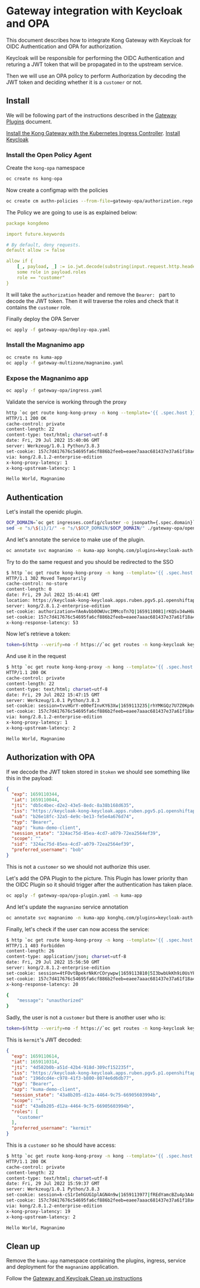 # Gateway integration with Keycloak and OPA

This document describes how to integrate Kong Gateway with Keycloak for OIDC Authentication and OPA for
authorization.

Keycloak will be responsible for performing the OIDC Authentication and returing a JWT token that
will be propagated in to the upstream service.

Then we will use an OPA policy to perform Authorization by decoding the JWT token and deciding whether it is
a `customer` or not.

## Install

We will be following part of the instructions described in the [Gateway Plugins](../gateway-plugins/README.md) document.

[Install the Kong Gateway with the Kubernetes Ingress Controller](../gateway-plugins/README.md#install-kong-gateway---all-in-one-db-full).
[Install Keycloak](../gateway-plugins/README.md#keycloak)

### Install the Open Policy Agent

Create the `kong-opa` namespace

```bash
oc create ns kong-opa
```

Now create a configmap with the policies

```bash
oc create cm authn-policies --from-file=gateway-opa/authorization.rego -n kong-opa
```

The Policy we are going to use is as explained below:

```yaml
package kongdemo

import future.keywords

# By default, deny requests.
default allow := false

allow if {
    [_, payload, _] := io.jwt.decode(substring(input.request.http.headers["authorization"], 7, -1))
    some role in payload.roles
    role == "customer"
}
```

It will take the `authorization` header and remove the `Bearer: ` part to decode the JWT token.
Then it will traverse the roles and check that it contains the `customer` role.

Finally deploy the OPA Server

```bash
oc apply -f gateway-opa/deploy-opa.yaml
```

### Install the Magnanimo app

```bash
oc create ns kuma-app
oc apply -f gateway-multizone/magnanimo.yaml
```

### Expose the Magnanimo app

```bash
oc apply -f gateway-opa/ingress.yaml
```

Validate the service is working through the proxy

```bash
http `oc get route kong-kong-proxy -n kong --template='{{ .spec.host }}'`/magnanimo       
HTTP/1.1 200 OK
cache-control: private
content-length: 22
content-type: text/html; charset=utf-8
date: Fri, 29 Jul 2022 15:40:06 GMT
server: Werkzeug/1.0.1 Python/3.8.3
set-cookie: 157c7d417676c54695fa6cf886b2feeb=eaee7aaac681437e37a61f18a4eccd92; path=/; HttpOnly
via: kong/2.8.1.2-enterprise-edition
x-kong-proxy-latency: 1
x-kong-upstream-latency: 1

Hello World, Magnanimo
```

## Authentication

Let's install the openidc plugin.

```bash
OCP_DOMAIN=`oc get ingresses.config/cluster -o jsonpath={.spec.domain}`
sed -e "s/\${i}/1/" -e "s/\$OCP_DOMAIN/$OCP_DOMAIN/" ./gateway-opa/openidc-keycloak-plugin.yaml | kubectl apply -f -
```

And let's annotate the service to make use of the plugin.

```bash
oc annotate svc magnanimo -n kuma-app konghq.com/plugins=keycloak-auth-plugin
```

Try to do the same request and you should be redirected to the SSO

```bash
$ http `oc get route kong-kong-proxy -n kong --template='{{ .spec.host }}'`/magnanimo
HTTP/1.1 302 Moved Temporarily
cache-control: no-store
content-length: 0
date: Fri, 29 Jul 2022 15:44:41 GMT
location: https://keycloak-kong-keycloak.apps.ruben.pgv5.p1.openshiftapps.com/auth/realms/kong/protocol/openid-connect/auth?client_id=kuma-demo-client&code_challenge_method=S256&code_challenge=VrLLV5ibuBDNPtwpRBdbbrcZK3DGsgtCzYKpMJ1w5go&scope=openid&redirect_uri=http%3A%2F%2Fkong-kong-proxy-kong.apps.ruben.pgv5.p1.openshiftapps.com%2Fmagnanimo&nonce=WB0eUFPvfBP4sRSRLgiTHUHT&state=GH4hrA4vY80VcxRj60tTY32X&response_mode=query&response_type=code
server: kong/2.8.1.2-enterprise-edition
set-cookie: authorization=YAeAvbb0OWUvcIMMcoTn7Q|1659110081|rKQSv34wH6WnziDte4_j0xhXmlhEWPnHNym6iKviwDW5dhFIAvbgEjcTYdp05SndxpgIsh3Oo_vLUXf6rLdX91NBwc77Z7aKptjoRwQL972lOqVTUyeppXJJOE1N7l-hj3fiwEnomyiLOZm17_jvnUnNHRpTHkSgKbBmRgeZvgekngTkExfOhJqmd9a5t7Rka6DbiP-DliLrL4zmdTDn_teRfP9UU_pvnOYkdRQHH7wra7xWetrkZCZ2AsX_F7IBngdd7Go_0qSceIDQ6FCd7GufruTNlTwU2HdwRpTptg91iUzThLnMHbta5AmmbM3m|RaCpIJDNyCsihsxWJKw-C2ZaN1M; Path=/; HttpOnly
set-cookie: 157c7d417676c54695fa6cf886b2feeb=eaee7aaac681437e37a61f18a4eccd92; path=/; HttpOnly
x-kong-response-latency: 53
```

Now let's retrieve a token:

```bash
token=$(http --verify=no -f https://`oc get routes -n kong-keycloak keycloak --template={{.spec.host}} `/auth/realms/kong/protocol/openid-connect/token client_id=kuma-demo-client grant_type=password username=bob password=kong client_secret=client-secret | jq -r .access_token)
```

And use it in the request

```bash
$ http `oc get route kong-kong-proxy -n kong --template='{{ .spec.host }}'`/magnanimo -A bearer --auth $token   
HTTP/1.1 200 OK
cache-control: private
content-length: 22
content-type: text/html; charset=utf-8
date: Fri, 29 Jul 2022 15:47:15 GMT
server: Werkzeug/1.0.1 Python/3.8.3
set-cookie: session=tvvHGrY-e00efInvKY63Xw|1659113235|rhYMKGQz7U7Z0Kp0um6jhth2yZSi7wx8Rwd_GS0deXhY6LN692Hp6dxd0DxIOY8AjiH0parMGWAvzThenssju9md8FVL9a0edDw4z9nCgMyOG1NJ7UVj3l9k3Q3k3NU41EsgGESNM5UJlJ20GSY6NjJcuAtLOuGtH08KwNfvQtXUaEEPr9tOC9ecrVVMvUkzPJwLJjK2YUO7bfkfcphUVtzqWhyitn6PkNNlY3kgwExsGgBucP0OI1XbexbNJzSXeNZK7a0orU2MOWaCOvNuXnu8VazOR7vgfVftY1ALWxhEwKPuP1f2TdEggkIq6gvE_E-V6rCoRstJqhct5tLcsb7hX0i6Dv62k0P2yDmAlkfkI4U0G6EC2ccCaQhfqK_KEpYBmAabdpagHGLmDE7ftUwoAhCG_JVNxkkdnUKOPivR4X0w54nY97b9a0e19blNo1ruJhziKOj1CkccHZzUg46RuL6w_Y9S_LhwwAyrg1uOU-7GTJ2TiflQ8EWvYwAiJ8Ap1kirzHI-3t3DDudo4lJjXixYpo2vyFacW9-yHr60KGDIDmJVsVt-cFuz8jZsuOAWw7nwewNkDqkqRCD-ccF2KjRHJM_HVaPW9ls0a5CxfiTHa25n1BSJrgw15Y88AR2UKgiRD8gpji7gTmVeUK5zQCA4z-dF8Xd17MIuNl4NTgdDzN-Gz3AIoHQPSgsnHAJHkmdDmdpEcjvIgmviOnvAXPmThcYP70XrIWErr9ye28mZmpT55XqWCA0xRxWHPBK7RBsO_8HD0BzoZjzMgX_vb1k-xIuI7tpS6GYwEl1XlDZWEvQQgQx-2cFsaJpL1_-m0kQpZRImJpcrtdhcnwGQ4KX83M7LMVfhxXKqQ-cGOt5o_ic5iiYIiC1q073En_6F4-qsD3a1_XZjvCDutFbQgGCMBj3VkDd_LbLLEnkm7_N9inmeNkRK2sKjY5jvxqrCK54_GtYzmXciBWfuvxSbH-OkY4qtcdLO1VDYBk1qadGjV9qB9IxJLdeFZqDw0LltC0EtpO-HMotuO1KUaIZ_tG264lHEfIVXdYKEP0_E8H79YYLukfuqM-ovzYu_p8Iqm8H0UXrGYm62fUYD6APwQPdfrEKiNdeQlffa_MOxpPFUX7mx6Do0QU_P8XSCD5MEFDpJDTPhtJLF21Jc6sJ6SQbsegk7nvTtr0BuutJm5r6m7vlNuwnOM5ulojOEM9C5qhoUVoowdPlCGO0PF_x6MfFGtpyPsut2xk2AbB-_1gI5HECZO3i_-5agu7xuk2yxW71S5XljJ3chx-fpSuWMn7FxZwKp7VQFhiaAA3RlERFekiK9ndb6iKFLTYJm2xQ6gdrV1Tmbg8FD9Qdl7TWl8PawIK0xeYQnBJcRHvEe11OXfxl8TThj9x0xYnZjiOInd6HRrR0MDEAEEvoFIAuwMToOB9DqWWlz6vPkM2c|G1PCeVblnLHkCug88SHTLZS2Pzs; Path=/; SameSite=Lax; HttpOnly
set-cookie: 157c7d417676c54695fa6cf886b2feeb=eaee7aaac681437e37a61f18a4eccd92; path=/; HttpOnly
via: kong/2.8.1.2-enterprise-edition
x-kong-proxy-latency: 1
x-kong-upstream-latency: 2

Hello World, Magnanimo
```

## Authorization with OPA

If we decode the JWT token stored in `$token` we should see something like this in the payload:

```json
{
  "exp": 1659110344,
  "iat": 1659110044,
  "jti": "db5c4bec-d2e2-43e5-8edc-8a38b168d635",
  "iss": "https://keycloak-kong-keycloak.apps.ruben.pgv5.p1.openshiftapps.com/auth/realms/kong",
  "sub": "b26e18fc-32a5-4e9c-be13-fe5e4a676d74",
  "typ": "Bearer",
  "azp": "kuma-demo-client",
  "session_state": "324ac75d-85ea-4cd7-a079-72ea2564ef39",
  "scope": "",
  "sid": "324ac75d-85ea-4cd7-a079-72ea2564ef39",
  "preferred_username": "bob"
}
```

This is not a `customer` so we should not authorize this user.

Let's add the OPA Plugin to the picture. This Plugin has lower priority than the OIDC Plugin
so it should trigger after the authentication has taken place.

```bash
oc apply -f gateway-opa/opa-plugin.yaml -n kuma-app
```

And let's update the `magnanimo` service annotation

```bash
oc annotate svc magnanimo -n kuma-app konghq.com/plugins=keycloak-auth-plugin,opa-authorization-plugin --overwrite
```

Finally, let's check if the user can now access the service:

```bash
$ http `oc get route kong-kong-proxy -n kong --template='{{ .spec.host }}'`/magnanimo -A bearer --auth $token
HTTP/1.1 403 Forbidden
content-length: 26
content-type: application/json; charset=utf-8
date: Fri, 29 Jul 2022 15:56:50 GMT
server: kong/2.8.1.2-enterprise-edition
set-cookie: session=4tFOvtBpekrNkKrCOrywpw|1659113810|5I3bwbUkKh9i0UsYPrMI_pX5xv5RcXy7MeojjT-OVpo8cA50uR76ciYb2kr9k3PKJl5MjtrU7_HFW_IlvD9inJ1FwEqbE7U97s5zUzT4patHftZI5CKciOyGj_v_Fdv8Xi42bm-HHqn31Pw4TGpXIgIYQZ6gEPg4QV1tPO-RRUzG6Ago4dSEXfBNNHpTeQOfJLKZMjrr8NeXBn7kPuSXjmqPjMNG0dITy4t9nGqKVuT35fJSXOZyRhYC0G_uSWtmI9xq-t_BSO20jUABfG8BJqRKtoGtSp9vhJvqh3ojel9dgv8lYgJIXHfSIXHXLtpNiIKJmcmRni7FmcYJIyPyNoA2EDWHklkE4YOuG1nWreC2QIyfRqsjTq3dYDcOnx8tXE-7AsVvORwb-8Rws5msXQ545aEUNzb3pCrUAP-EQ9bMwdzo_j9fhevHcgbwOXGOmB0ZbvSINZfXOMvCxXK_W4vGduAu0yTcJaaPUSPmPT7ubwfkA872W9Uksb8gxjlNP2TV5CEd4TcchYaOCWIi1ou7g0KR8VxnkB2AhPfPQbW0t8wyUNHYJB6Rrv6fUl3EE9b-5tt05GEfcfJrMQkjMvW8-PH9FlLF-XL1Le_pRGBjguXSg8zzEkG3z5TDhBq2Iiq8_VWRI7-Nw_sMyilVOwN-SlUuW3Oog4Oiz-XSOFTS9j_ulUUqggmsckrrxBaEAcSigzo2pyhTVxCw2JJp8Ss7FVBCg_3c6YqaRxKpXWgH6ARjocmW7mNmxFxj17yLI0GUhHwqTYLW2MuD9ACezYY2oM7c7dDMf-EqjjtRGnv8kkuxDISU0xlElZGAF1wErqwSJiO12bhoNEPXn84CDKrwOjTKbGHD0go9j-_RuGBoQLnQMjK8sm-74EjVoKtxZvs-dY3MKMsP3g-yczp5OEuDBgepQUGI1Dc-43aytKuxGbin5EzOoc5YGDFcOwbjfwjjUtfYQgRwxZGlcViSu-1PzeBIEn051-aeKVhMXMhHJ5dldeOIQvQ1xotLs9WELnDzReUT_clanpBPz_z7tO6C7w1t7s9DUqgM8-J_HZdg2sGZwlyjuXiX1aEo7Kv0san_QwbdQ5NOiFnQc-FgG4yO8KdTuYbLO8RO8OYNVCaR6LBqgQKulnuM4bBaj3xCOK_qFtC3SX_o53V53Q6UjWKjZ_7Xl5I6VZhrGOIoHCHXHs62OOLI5JqQN7jpiNt_kRBuzutAkYcaHPmccSA1xchJc4I0eZV5g120vvExFCI5pLKOV0D45rDSxC_50s5yQAffdClrBgJVo0ZZFqzdRDWIHY5y7aVyB4p8Gl8nnGKEztuQWETkOPoRch0sB50GW6xG0C9EpGVyHhcVrFa6tKzrCTAybRpjddindqJ__sZHunTphqNuK5wc8pVOgXkw|ABA1pCLD4yqk1yNIfY8JOOiZJdE; Path=/; SameSite=Lax; HttpOnly
set-cookie: 157c7d417676c54695fa6cf886b2feeb=eaee7aaac681437e37a61f18a4eccd92; path=/; HttpOnly
x-kong-response-latency: 20

{
    "message": "unauthorized"
}
```

Sadly, the user is not a `customer` but there is another user who is:

```bash
token=$(http --verify=no -f https://`oc get routes -n kong-keycloak keycloak --template={{.spec.host}} `/auth/realms/kong/protocol/openid-connect/token client_id=kuma-demo-client grant_type=password username=kermit password=kong client_secret=client-secret | jq -r .access_token)
```

This is `kermit`'s JWT decoded:

```json
{
  "exp": 1659110614,
  "iat": 1659110314,
  "jti": "4d582b0b-a51d-42b4-918d-309cf152235f",
  "iss": "https://keycloak-kong-keycloak.apps.ruben.pgv5.p1.openshiftapps.com/auth/realms/kong",
  "sub": "196dcd4e-c978-41f3-b800-8074e6d6db77",
  "typ": "Bearer",
  "azp": "kuma-demo-client",
  "session_state": "43a8b205-d12a-4464-9c75-66905603994b",
  "scope": "",
  "sid": "43a8b205-d12a-4464-9c75-66905603994b",
  "roles": [
    "customer"
  ],
  "preferred_username": "kermit"
}
```

This is a `customer` so he should have access:

```bash
$ http `oc get route kong-kong-proxy -n kong --template='{{ .spec.host }}'`/magnanimo -A bearer --auth $token
HTTP/1.1 200 OK
cache-control: private
content-length: 22
content-type: text/html; charset=utf-8
date: Fri, 29 Jul 2022 15:59:37 GMT
server: Werkzeug/1.0.1 Python/3.8.3
set-cookie: session=k-cS1rIehGUG1plAGN4n9w|1659113977|fREdYamcBZu4p3A4meo9Th_Mcb13RiMJYZ3LvQx39IgIvsSRtoUM1LfIRy54QnmvkAgtLkBhkX27XGgJTRFkijNrb5hfFmqt5trlWBTCuU9wuKlbhptVBNxjyluoR0hToHO6QwcrB9YkTalYQNLnl_sG4nehsmjc6ICwOYPTA6cI2SeiIGY1IjLGa4eGbZ1rdHGZERQAcLKpH19ZL4iBSsGFF-a5bGzdWY6kvYfLivEbIibiQThW5kCi5GXiKjlINSgqLgS8qOD0X5SuOxOEeD8-VfoF-78NjtSLEA5hf4MT3SerHFHoZNwvV0UGrkO-x-V1ZsT_52APa_paxdIVeCKXvqeft2nurvhAw7Di8rUUUqJMZjncNIh_D1Zvvpn3LR98sE17KVuwPNzP-_8naK-NUugCY9VJCwefYTiMGTFGCapwSg4owqp1ISZ12aNGreZOYxwJrhgwSNfdxmnQYoDOVdN-Q-DpJoAvjt7utpMcDP-oqfSgQFBfaLJkXa-D9al1YBS7384nh4N4t17wAzKMuq0vHI98p5sGJ_inyLfxSllbxfhd3UAjL3n0ZOtTDjaI2AAkT7d3Exuddy8SQXvzxq7R8cR9C4yNuIJfMIeRRf-PGJRUujagenJ908KOdXYRuyMYYsVOQ4XZdK51wAHmYQcoQuf5Pc1ix9V0Sn-BGRfH7gJAHPQR8e9xIsdUGKtsfGsCqO7LFrU0h-G3nV8P50PhoVVdx0qm-g6XvAkasVJAGRUfu38TtBsrP6psZVu28iOwp6h-Xig3EJfRwnZQm3dcdPYjUXmZAwoZuppr0BvByGM77JWXo9WVlCKrgqS9Za3sZfYWe_jvVtglkVCT6kL6rLeA-00FL9p4jdEDtSmhPR2gX_6KStGc6_3W40j8y5ozhQfSsHHrH5D3tI5IxcXkVgGhWXbQ4hQRzqrX2p30PTkrRTl348AHP9Eb7AOApaNh96mmIk7WyGVltoyL2o9ICISW1y-dNYRqpVeOr5SCg7HsKZrehW77hW2Vrmj6-kEmGIjboST68WPkQISap0f88Zv25sOdamyAOAqK_nYx9XR6UEy5uUkDWbxlS8ddWAqL5JK8WTBZrNqurZKe4y5fAK2kIp_iy0i_34g-huNMCCgFhcuHfS2m5S6pzyvj6C2-zBdLjZ2OB9EnpEHTPYoErOS7lwhyrMKsFTeqGDB0ugtmvGV498ywzqTXv94F099w2_dM_4jz46uKO0gkb1hu_IuIoGJyR6SODmbWwNNEm00Af3pygfpJCUkCG3z1RU-TI8zOThFjnXoA205junYJPb26PrsFeTdY5iiEj3Dx-AQiDbj1CGfg3O9XJ9-PO8v6obP64SLRvIcrz4ExZHf-5zPTGQgAEKjzYXVrp7qEssciocNafcQreFEzD3r53EE59qs1Z7-j6z6SoGKNrJedAQGHl7REhlregaY|jAke98wA2tk3pCVhof1NROwtXq8; Path=/; SameSite=Lax; HttpOnly
set-cookie: 157c7d417676c54695fa6cf886b2feeb=eaee7aaac681437e37a61f18a4eccd92; path=/; HttpOnly
via: kong/2.8.1.2-enterprise-edition
x-kong-proxy-latency: 19
x-kong-upstream-latency: 2

Hello World, Magnanimo
```

## Clean up

Remove the `kuma-app` namespace containing the plugins, ingress, service and deployment for the `magnanimo` application.

Follow the [Gateway and Keycloak Clean up instructions](../gateway-plugins/README.md#clean-up)
